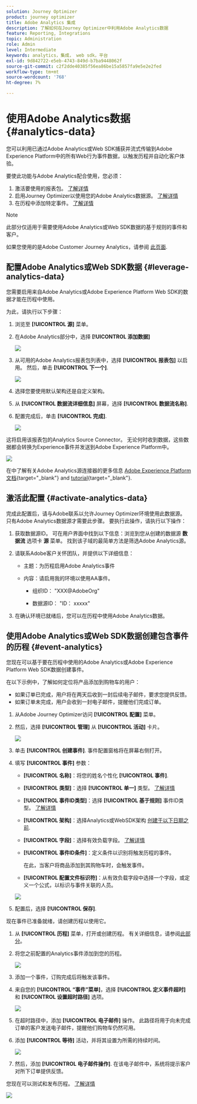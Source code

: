 ```yaml
---
solution: Journey Optimizer
product: journey optimizer
title: Adobe Analytics 集成
description: 了解如何在Journey Optimizer中利用Adobe Analytics数据
feature: Reporting, Integrations
topic: Administration
role: Admin
level: Intermediate
keywords: analytics，集成， web sdk，平台
exl-id: 9d842722-e5eb-4743-849d-b7ba9448062f
source-git-commit: c2f2dde40385f56ea86be15a5857fa9e5e2e2fed
workflow-type: tm+mt
source-wordcount: '768'
ht-degree: 7%

---
```


# 使用Adobe Analytics数据 {#analytics-data}

您可以利用已通过Adobe Analytics或Web SDK捕获并流式传输到Adobe Experience Platform中的所有Web行为事件数据，以触发历程并自动化客户体验。

要使此功能与Adobe Analytics配合使用，您必须：

1. 激活要使用的报表包。 [了解详情](#leverage-analytics-data)
1. 启用Journey Optimizer以使用您的Adobe Analytics数据源。 [了解详情](#activate-analytics-data)
1. 在历程中添加特定事件。 [了解详情](#event-analytic)

>[!NOTE]
>
>此部分仅适用于需要使用Adobe Analytics或Web SDK数据的基于规则的事件和客户。
> 
>如果您使用的是Adobe Customer Journey Analytics，请参阅 [此页面](../reports/cja-ajo.md).
>

## 配置Adobe Analytics或Web SDK数据 {#leverage-analytics-data}

您需要启用来自Adobe Analytics或Adobe Experience Platform Web SDK的数据才能在历程中使用。

为此，请执行以下步骤：

1. 浏览至 **[!UICONTROL 源]** 菜单。

1. 在Adobe Analytics部分中，选择 **[!UICONTROL 添加数据]**

   ![](assets/ajo-aa_1.png)

1. 从可用的Adobe Analytics报表包列表中，选择 **[!UICONTROL 报表包]** 以启用。 然后，单击 **[!UICONTROL 下一个]**.

   ![](assets/ajo-aa_2.png)

1. 选择您要使用默认架构还是自定义架构。

1. 从 **[!UICONTROL 数据流详细信息]** 屏幕，选择 **[!UICONTROL 数据流名称]**.

1. 配置完成后，单击 **[!UICONTROL 完成]**.

   ![](assets/ajo-aa_3.png)

这将启用该报表包的Analytics Source Connector。 无论何时收到数据，这些数据都会转换为Experience事件并发送到Adobe Experience Platform中。

![](assets/ajo-aa_4.png)

在中了解有关Adobe Analytics源连接器的更多信息  [Adobe Experience Platform文档](https://experienceleague.adobe.com/docs/experience-platform/sources/connectors/adobe-applications/analytics.html){target="_blank"} and [tutorial](https://experienceleague.adobe.com/docs/experience-platform/sources/ui-tutorials/create/adobe-applications/analytics.html){target="_blank"}.

## 激活此配置 {#activate-analytics-data}

完成此配置后，请与Adobe联系以允许Journey Optimizer环境使用此数据源。 只有Adobe Analytics数据源才需要此步骤。 要执行此操作，请执行以下操作：

1. 获取数据源ID。 可在用户界面中找到以下信息：浏览到您从创建的数据源 **数据流** 选项卡 **源** 菜单。 找到该子域的最简单方法是筛选Adobe Analytics源。
1. 请联系Adobe客户关怀团队，并提供以下详细信息：

   * 主题：为历程启用Adobe Analytics事件

   * 内容：请启用我的环境以使用AA事件。

      * 组织ID： &quot;XXX@AdobeOrg&quot;

      * 数据源ID： &quot;ID： xxxxx&quot;

1. 在确认环境已就绪后，您可以在历程中使用Adobe Analytics数据。

## 使用Adobe Analytics或Web SDK数据创建包含事件的历程 {#event-analytics}

您现在可以基于要在历程中使用的Adobe Analytics或Adobe Experience Platform Web SDK数据创建事件。

在以下示例中，了解如何定位将产品添加到购物车的用户：

* 如果订单已完成，用户将在两天后收到一封后续电子邮件，要求您提供反馈。
* 如果订单未完成，用户会收到一封电子邮件，提醒他们完成订单。

1. 从Adobe Journey Optimizer访问 **[!UICONTROL 配置]** 菜单。

1. 然后，选择 **[!UICONTROL 管理]** 从 **[!UICONTROL 活动]** 卡片。

   ![](assets/ajo-aa_5.png)

1. 单击 **[!UICONTROL 创建事件]**. 事件配置窗格将在屏幕右侧打开。

1. 填写 **[!UICONTROL 事件]** 参数：

   * **[!UICONTROL 名称]**：将您的姓名个性化 **[!UICONTROL 事件]**.
   * **[!UICONTROL 类型]**：选择 **[!UICONTROL 单一]** 类型。 [了解详情](../event/about-events.md)
   * **[!UICONTROL 事件ID类型]**：选择 **[!UICONTROL 基于规则]** 事件ID类型。 [了解详情](../event/about-events.md#event-id-type)
   * **[!UICONTROL 架构]**：选择Analytics或WebSDK架构 [创建于以下日期之前](#leverage-analytics-data).
   * **[!UICONTROL 字段]**：选择有效负载字段。 [了解详情](../event/about-creating.md#define-the-payload-fields)
   * **[!UICONTROL 事件ID条件]**：定义条件以识别将触发历程的事件。

     在此，当客户将商品添加到其购物车时，会触发事件。
   * **[!UICONTROL 配置文件标识符]**：从有效负载字段中选择一个字段，或定义一个公式，以标识与事件关联的人员。

   ![](assets/ajo-aa_6.png)

1. 配置后，选择 **[!UICONTROL 保存]**.

现在事件已准备就绪，请创建历程以使用它。

1. 从 **[!UICONTROL 历程]** 菜单，打开或创建历程。 有关详细信息，请参阅[此部分](../building-journeys/journey-gs.md)。

1. 将您之前配置的Analytics事件添加到您的历程。

   ![](assets/ajo-aa_8.png)

1. 添加一个事件，订购完成后将触发该事件。

1. 来自您的 **[!UICONTROL “事件”菜单]**，选择 **[!UICONTROL 定义事件超时]** 和 **[!UICONTROL 设置超时路径]** 选项。

   ![](assets/ajo-aa_9.png)

1. 在超时路径中，添加 **[!UICONTROL 电子邮件]** 操作。 此路径将用于向未完成订单的客户发送电子邮件，提醒他们购物车仍然可用。

1. 添加 **[!UICONTROL 等待]** 活动，并将其设置为所需的持续时间。

   ![](assets/ajo-aa_10.png)

1. 然后，添加 **[!UICONTROL 电子邮件操作]**. 在该电子邮件中，系统将提示客户对所下订单提供反馈。

您现在可以测试和发布历程。 [了解详情](../building-journeys/publishing-the-journey.md)

![](assets/ajo-aa_7.png)
